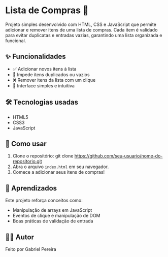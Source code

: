 # Lista de Compras 🛒

Projeto simples desenvolvido com HTML, CSS e JavaScript que permite adicionar e remover itens de uma lista de compras. Cada item é validado para evitar duplicatas e entradas vazias, garantindo uma lista organizada e funcional.

## ✨ Funcionalidades

- ✅ Adicionar novos itens à lista
- 🚫 Impede itens duplicados ou vazios
- ❌ Remover itens da lista com um clique
- 📱 Interface simples e intuitiva

## 🛠 Tecnologias usadas

- HTML5
- CSS3
- JavaScript

## 🚀 Como usar

1. Clone o repositório:
git clone https://github.com/seu-usuario/nome-do-repositorio.git
2. Abra o arquivo `index.html` em seu navegador.
3. Comece a adicionar seus itens de compras!

## 🧠 Aprendizados

Este projeto reforça conceitos como:
- Manipulação de arrays em JavaScript
- Eventos de clique e manipulação de DOM
- Boas práticas de validação de entrada

## 🧑‍💻 Autor

Feito por Gabriel Pereira
